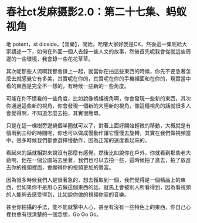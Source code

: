 # 春社ct发麻摄影2.0：第二十七集、蚂蚁视角

地 potent，st dioxide，【音樂】，開始，哈嘍大家好我是CK，然後這一集呢給大家講述一下，如何在外面一個人去錄一些人文的故事，然後首先呢我會從就這些周邊的一些環境，我會錄一些花花草草。

其次呢那些人流啊我都會錄上一起，就當你在拍這些東西的時候，你先不要急著怎麼去就感覺它有多美，其實呢在你的，其實呢在你的手機裡面和在你的，現實當中看的東西是完全不一樣的，有時候一些新的一些角度。

可能在你不慣看的一些角度，比如說像螞蟻視角啊，你會發現一些新的東西，其次你通過這些新的視角，你會發現一個新的大陸新的視角，像這種視角的話就很多人會覺得啊，不知道怎麼去拍，其實很簡單。

只是在這一棵樹旁邊繞個半圈就可以了，對著上面好開始輕微的移動，大概就是有個兩到三秒的時間呢，你也可以做成慢動作讓它慢慢去旋轉，其實在我們做視頻當中，很多時候我們都會選擇慢動作，因為正常的速度看起來的。

看起來的話就相對來說沒有那麼有感覺，然後比如說你在戶外，你就看到那些老大爺啊，他在一個公園站去坐著，我們也可以去拍一些，這時候拍了進去，拍了放進去你的視頻裡面，會顯得你的視頻更加的豐富。

因為很多時候我們人是很著急的，想去獲取到一個，我們覺得是一個精品上的東西，但如果你不是用心去做這個東西的話，就馬上會被別人所看得到，因為看視頻的人能夠去感受得到，比如說你做的視頻你家的音樂。

甚至你拍攝的手法，能不能就擊中人心，甚至有沒有一些特色上的東西，你自己心裡也會有很清楚的一個念想，Go Go Go。